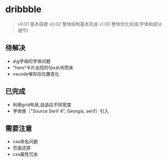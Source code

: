 # dribbble

> v0.01 基本搭建
v0.02 整体结构基本完成
v1.00 整体优化完成(字体和部分细节)


## 待解决

+ a\g字母的字体问题
+ "hero"卡片出现的1px从何而来
+ vscode保存后位置变化

## 已完成

+ 利用grid布局,自适应不同宽度
+ 字体族（"Source Serif 4", Georgia, serif）引入

## 需要注意

+ css命名问题
+ 页面还原
+ css属性冗余

